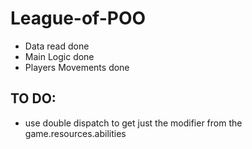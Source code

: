 # League-of-POO

- Data read done
- Main Logic done
- Players Movements done

## TO DO:
- use double dispatch to get just the modifier from the game.resources.abilities
